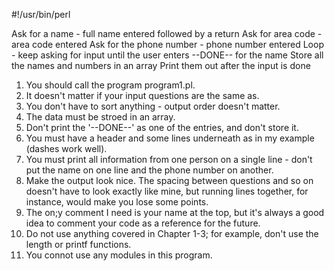 #!/usr/bin/perl 

Ask for a name - full name entered followed by a return
Ask for area code - area code entered
Ask for the phone number - phone number entered 
Loop - keep asking for input until the user enters --DONE-- for the name
Store all the names and numbers in an array
Print them out after the input is done

1. You should call the program program1.pl.
2. It doesn't matter if your input questions are the same as.
3. You don't have to sort anything - output order doesn't matter.
4. The data must be stroed in an array.
5. Don't print the '--DONE--' as one of the entries, and don't store it.
6. You must have a header and some lines underneath as in my example (dashes work well).
7. You must print all information from one person on a single line - don't put the name on one line and the phone number on another.
8. Make the output look nice. The spacing between questions and so on doesn't have to look exactly like mine, but running lines together, for instance, would make you lose some points.
9. The on;y comment I need is your name at the top, but it's always a good idea to comment your code as a reference for the future.
10. Do not use anything covered in Chapter 1-3; for example, don't use the length or printf functions.
11. You connot use any modules in this program.
